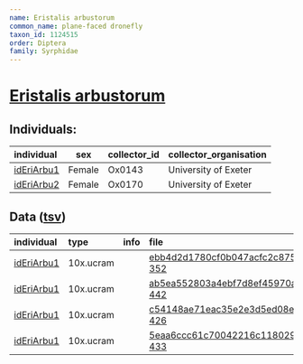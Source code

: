 ```yaml
---
name: Eristalis arbustorum
common_name: plane-faced dronefly
taxon_id: 1124515
order: Diptera
family: Syrphidae
---
```


# [Eristalis arbustorum](https://www.ebi.ac.uk/ena/data/taxonomy/v1/taxon/tax-id/1124515)

## Individuals:

| individual | sex | collector_id | collector_organisation |
| :--------- | :-: | :----------- | :--------------------- |
| [idEriArbu1](idEriArbu1.md) | Female | Ox0143 | University of Exeter |
| [idEriArbu2](idEriArbu2.md) | Female | Ox0170 | University of Exeter |

## Data ([tsv](Eristalis_arbustorum_data.tsv))

| individual | type | info | file |
| :--------- | :--- | :--- | :--- |
| [idEriArbu1](idEriArbu1.md) | 10x.ucram |  | [ebb4d2d1780cf0b047acfc2c875ba60b-352](https://darwin.cog.sanger.ac.uk/insects/Eristalis_arbustorum/idEriArbu1/genomic_data/10x/32841_6%231.cram) |
| [idEriArbu1](idEriArbu1.md) | 10x.ucram |  | [ab5ea552803a4ebf7d8ef45970aeb17f-442](https://darwin.cog.sanger.ac.uk/insects/Eristalis_arbustorum/idEriArbu1/genomic_data/10x/32841_6%232.cram) |
| [idEriArbu1](idEriArbu1.md) | 10x.ucram |  | [c54148ae71eac35e2e3d5ed08e4fb44f-426](https://darwin.cog.sanger.ac.uk/insects/Eristalis_arbustorum/idEriArbu1/genomic_data/10x/32841_6%233.cram) |
| [idEriArbu1](idEriArbu1.md) | 10x.ucram |  | [5eaa6ccc61c70042216c11802986b954-433](https://darwin.cog.sanger.ac.uk/insects/Eristalis_arbustorum/idEriArbu1/genomic_data/10x/32841_6%234.cram) |
